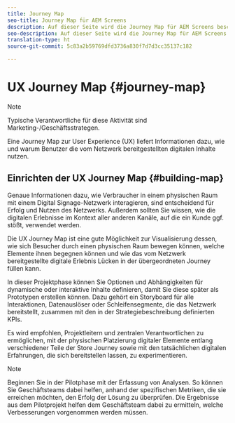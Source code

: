 ```yaml
---
title: Journey Map
seo-title: Journey Map für AEM Screens
description: Auf dieser Seite wird die Journey Map für AEM Screens beschrieben.
seo-description: Auf dieser Seite wird die Journey Map für AEM Screens beschrieben.
translation-type: ht
source-git-commit: 5c83a2b59769dfd3736a830f7d7d3cc35137c182

---
```



# UX Journey Map {#journey-map}

>[!NOTE]
>
>Typische Verantwortliche für diese Aktivität sind Marketing-/Geschäftsstrategen.

Eine Journey Map zur User Experience (UX) liefert Informationen dazu, wie und warum Benutzer die vom Netzwerk bereitgestellten digitalen Inhalte nutzen.

## Einrichten der UX Journey Map {#building-map}

Genaue Informationen dazu, wie Verbraucher in einem physischen Raum mit einem Digital Signage-Netzwerk interagieren, sind entscheidend für Erfolg und Nutzen des Netzwerks. Außerdem sollten Sie wissen, wie die digitalen Erlebnisse im Kontext aller anderen Kanäle, auf die ein Kunde ggf. stößt, verwendet werden.

Die UX Journey Map ist eine gute Möglichkeit zur Visualisierung dessen, wie sich Besucher durch einen physischen Raum bewegen können, welche Elemente ihnen begegnen können und wie das vom Netzwerk bereitgestellte digitale Erlebnis Lücken in der übergeordneten Journey füllen kann.

In dieser Projektphase können Sie Optionen und Abhängigkeiten für dynamische oder interaktive Inhalte definieren, damit Sie diese später als Prototypen erstellen können. Dazu gehört ein Storyboard für alle Interaktionen, Datenauslöser oder Schleifensegmente, die das Netzwerk bereitstellt, zusammen mit den in der Strategiebeschreibung definierten KPIs.

Es wird empfohlen, Projektleitern und zentralen Verantwortlichen zu ermöglichen, mit der physischen Platzierung digitaler Elemente entlang verschiedener Teile der Store Journey sowie mit den tatsächlichen digitalen Erfahrungen, die sich bereitstellen lassen, zu experimentieren.

>[!NOTE]
>
> Beginnen Sie in der Pilotphase mit der Erfassung von Analysen. So können Sie Geschäftsteams dabei helfen, anhand der spezifischen Metriken, die sie erreichen möchten, den Erfolg der Lösung zu überprüfen. Die Ergebnisse aus dem Pilotprojekt helfen dem Geschäftsteam dabei zu ermitteln, welche Verbesserungen vorgenommen werden müssen.
